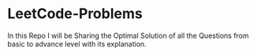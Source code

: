 # LeetCode-Problems
In this Repo I will be Sharing the Optimal Solution of all the Questions from basic to advance level with its explanation.

